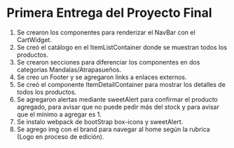 # Primera Entrega del Proyecto Final
1. Se crearon los componentes para renderizar el NavBar con el CartWidget.
2. Se creó el catálogo en el ItemListContainer donde se muestran todos los productos.
3. Se crearon secciones para diferenciar los componentes en dos categorias Mandalas/Atrapasueños.
4. Se creo un Footer y se agregaron links a enlaces externos.
5. Se creó el componente ItemDetailContainer para mostrar los detalles de todos los productos.
6. Se agregaron alertas mediante sweetAlert para confirmar el producto agregado, para avisar que no puede pedir más del 
    stock y para avisar que el mínimo a agregar es 1.   
7. Se instalo webpack de bootStrap box-icons y sweetAlert.
8. Se agrego img con el brand para navegar al home según la rubrica (Logo en proceso de edición).

